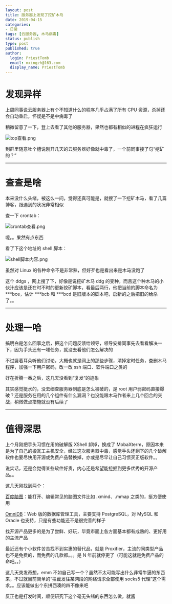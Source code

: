 ```yaml
---
layout: post
title: 服务器上发现了挖矿木马
date: 2019-04-15
categories:
- 日常
tags: [云服务器, 木马病毒]
status: publish
type: post
published: true
author:
  login: PriestTomb
  email: mxingzh@163.com
  display_name: PriestTomb
---
```


# 发现异样

上周同事说云服务器上有个不知道什么的程序几乎占满了所有 CPU 资源，杀掉还会自动重启，怀疑是不是中病毒了

稍微留意了一下，登上去看了其他的服务器，果然也都有相似的进程在疯狂运行

![top查看.png](https://i.loli.net/2019/04/15/5cb48a4de82b9.png)

到群里随意吐个槽说刚开几天的云服务器好像就中毒了，一个前同事接了句“挖矿的？”

---

# 查查是啥

本来没什么头绪，被这么一问，觉得还真可能是，就搜了一下挖矿木马，看了几篇博客，跟遇到的状况非常相似

查一下 crontab：

![crontab查看.png](https://i.loli.net/2019/04/15/5cb48a4dde999.png)

噫。。果然有点东西

看了下这个地址的 shell 脚本：

![shell脚本内容.png](https://i.loli.net/2019/04/15/5cb48a4de9c1c.png)

虽然对 Linux 的各种命令不是非常熟，但好歹也是看出来是木马没跑了

这个 ddgs ，网上搜了下，好像是说挖矿木马 ddg 的变种，而且这个种木马的小伙汁应该是还在时不时的更新挖矿脚本，看最后两行，他把当前的脚本命名为 \*\*\*bce，估计 \*\*\*bcb 和 \*\*\*bcd 是旧版本的脚本吧，启新的之后把旧的给杀了。。

---

# 处理一哈

搞明白是怎么回事之后，把这个问题反馈给领导，领导安排同事先去看看解决一下，因为手头还有一堆任务，就没去看他们怎么解决的

不过竖着耳朵听他们讨论，大概也就是网上的那些步骤，清掉定时任务，查删木马程序，加强一下用户密码，改一改 ssh 端口、软件端口之类的

好在折腾一番之后，这几天没看到“复发”的迹象

其实感觉挺水的，没去细查服务器到底是怎么被破的，是 root 用户弱密码直接爆破？还是服务在用的几个组件有什么漏洞？也没能跟木马作者来上几个回合的交战，稍微做点措施就没有后续了

---

# 值得深思

上个月刚把手头习惯在用的破解版 XShell 卸掉，换成了 MobaXterm，原因本来是为了自己的搬瓦工主机安全，经过这次服务器中毒，感觉手头还剩下的几个破解软件也要尽快用开源或免费产品替换掉，亦或是尽早让自己习惯买正版软件。。

说实话，还是会觉得某些软件好贵，内心还是希望能挖掘到更多优秀的开源产品。。

这几天刚找到两个：

[百度脑图](https://github.com/fex-team/kityminder)：能打开、编辑常见的脑图文件比如 .xmind、.mmap 之类的，挺方便使用

[OmniDB](https://github.com/OmniDB/OmniDB)：Web 版的数据库管理工具，主要支持 PostgreSQL，对 MySQL 和 Oracle 也支持，只是有些功能还不是很完善的样子

找开源产品更多的是为了尝鲜、好玩，毕竟市面上各方面基本都有成熟的、更好用的主流产品

最近还有个小软件苦苦找不到实惠的替代品，就是 Proxifier，主流的同类型产品也不是免费的，而免费的几款都。。。是 N 年前就停更了（可能这就是免费产品的命吧。。）

这几天突发奇想，emm 不如自己写一个？虽然不太可能写出什么非常牛逼的东西来，不过就目前简单的“拦截发往某网段的网络请求全部使用 socks5 代理”这个需求。。应该能做出个东拼西凑的四不像来吧

反正也是打发时间，顺便研究下这个毫无头绪的东西怎么做，就酱
